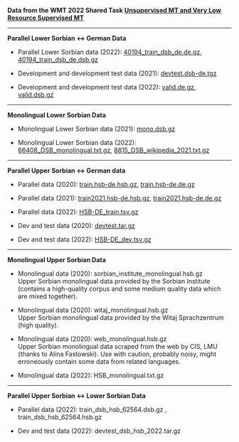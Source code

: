 **Data from the WMT 2022 Shared Task [Unsupervised MT and Very Low Resource Supervised MT](https://statmt.org/wmt22/unsup_and_very_low_res.html)**

** **

**Parallel Lower Sorbian ↔ German Data**

* Parallel Lower Sorbian data (2022): [40194_train_dsb_de.de.gz](https://github.com/mariondimarco/WMT22_UnsupVeryLowResMT_Data/raw/refs/heads/main/40194_train_dsb_de.de.gz),
                                      [40194_train_dsb_de.dsb.gz](https://github.com/mariondimarco/WMT22_UnsupVeryLowResMT_Data/raw/refs/heads/main/40194_train_dsb_de.dsb.gz)

* Development and development test data (2021): [devtest.dsb-de.tgz](https://github.com/mariondimarco/WMT22_UnsupVeryLowResMT_Data/raw/refs/heads/main/devtest.dsb-de.tgz)
* Development and development test data (2022): [valid.de.gz](https://github.com/mariondimarco/WMT22_UnsupVeryLowResMT_Data/raw/refs/heads/main/valid.de.gz),
                                                [valid.dsb.gz](https://github.com/mariondimarco/WMT22_UnsupVeryLowResMT_Data/raw/refs/heads/main/valid.dsb.gz)

** **

**Monolingual Lower Sorbian Data**

* Monolingual Lower Sorbian data (2021): [mono.dsb.gz](https://github.com/mariondimarco/WMT22_UnsupVeryLowResMT_Data/raw/refs/heads/main/mono.dsb.gz)

* Monolingual Lower Sorbian data (2022): [66408_DSB_monolingual.txt.gz](https://github.com/mariondimarco/WMT22_UnsupVeryLowResMT_Data/raw/refs/heads/main/66408_DSB_monolingual.txt.gz),
                                         [8815_DSB_wikipedia_2021.txt.gz](https://github.com/mariondimarco/WMT22_UnsupVeryLowResMT_Data/raw/refs/heads/main/8815_DSB_wikipedia_2021.txt.gz)

** **

**Parallel Upper Sorbian ↔ German data**

* Parallel data (2020): [train.hsb-de.hsb.gz](https://github.com/mariondimarco/WMT22_UnsupVeryLowResMT_Data/raw/refs/heads/main/train.hsb-de.hsb.gz),
                        [train.hsb-de.de.gz](https://github.com/mariondimarco/WMT22_UnsupVeryLowResMT_Data/raw/refs/heads/main/train.hsb-de.de.gz)
* Parallel data (2021): [train2021.hsb-de.hsb.gz](https://github.com/mariondimarco/WMT22_UnsupVeryLowResMT_Data/raw/refs/heads/main/train2021.hsb-de.hsb.gz]),
                        [train2021.hsb-de.de.gz](https://github.com/mariondimarco/WMT22_UnsupVeryLowResMT_Data/raw/refs/heads/main/train2021.hsb-de.de.gz])
* Parallel data (2022): [HSB-DE_train.tsv.gz](https://github.com/mariondimarco/WMT22_UnsupVeryLowResMT_Data/raw/refs/heads/main/HSB-DE_train.tsv.gz)

* Dev and test data (2020): [devtest.tar.gz](https://github.com/mariondimarco/WMT22_UnsupVeryLowResMT_Data/raw/refs/heads/main/devtest.tar.gz)
* Dev and test data (2022): [HSB-DE_dev.tsv.gz](https://github.com/mariondimarco/WMT22_UnsupVeryLowResMT_Data/raw/refs/heads/main/HSB-DE_dev.tsv.gz)

** **

**Monolingual Upper Sorbian Data**

* Monolingual data (2020): sorbian_institute_monolingual.hsb.gz\
Upper Sorbian monolingual data provided by the Sorbian Institute (contains a high-quality corpus and some medium quality data which are mixed together).

* Monolingual data (2020): witaj_monolingual.hsb.gz\
    Upper Sorbian monolingual data provided by the Witaj Sprachzentrum (high quality).

* Monolingual data (2020): web_monolingual.hsb.gz\
    Upper Sorbian monolingual data scraped from the web by CIS, LMU (thanks to Alina Fastowski). Use with caution, probably noisy, might erroneously contain some data from related languages.

* Monolingual data (2022): HSB_monolingual.txt.gz

** **

**Parallel Upper Sorbian ↔ Lower Sorbian Data**

* Parallel data (2022): train_dsb_hsb_62564.dsb.gz , train_dsb_hsb_62564.hsb.gz

* Dev and test data (2022): devtest_dsb_hsb_2022.tar.gz
